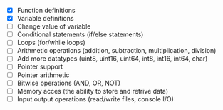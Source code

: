 - [x] Function definitions
- [x] Variable definitions
- [ ] Change value of variable
- [ ] Conditional statements (if/else statements)
- [ ] Loops (for/while loops)
- [ ] Arithmetic operations (addition, subtraction, multiplication, division)
- [ ] Add more datatypes (uint8, uint16, uint64, int8, int16, int64, char)
- [ ] Pointer support
- [ ] Pointer arithmetic
- [ ] Bitwise operations (AND, OR, NOT)
- [ ] Memory acces (the ability to store and retrive data)
- [ ] Input output operations (read/write files, console I/O)
